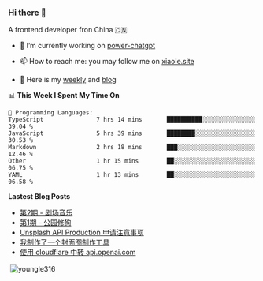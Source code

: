 <h3>Hi there 👋</h3>

A frontend developer fron China 🇨🇳

- 🔭 I’m currently working on [power-chatgpt](https://github.com/youngle316/power-chatgpt)

- 📫 How to reach me: you may follow me on [xiaole.site](https://xiaole.site)

- 📝 Here is my [weekly](https://weekly.xiao.site) and [blog](https://xlog.xiaole.site)

</p>

<!--START_SECTION:waka-->
📊 **This Week I Spent My Time On** 

```text
💬 Programming Languages: 
TypeScript               7 hrs 14 mins       ██████████░░░░░░░░░░░░░░░   39.04 % 
JavaScript               5 hrs 39 mins       ████████░░░░░░░░░░░░░░░░░   30.53 % 
Markdown                 2 hrs 18 mins       ███░░░░░░░░░░░░░░░░░░░░░░   12.46 % 
Other                    1 hr 15 mins        ██░░░░░░░░░░░░░░░░░░░░░░░   06.75 % 
YAML                     1 hr 13 mins        ██░░░░░░░░░░░░░░░░░░░░░░░   06.58 % 
```


<!--END_SECTION:waka-->

**Lastest Blog Posts**
<!-- BLOG-POST-LIST:START -->
- [第2期 - 剧场音乐](https://weekly.xiaole.site/posts/theater-music)
- [第1期 - 公园修狗](https://weekly.xiaole.site/posts/park-puppy)
- [Unsplash API Production 申请注意事项](https://xlog.app/api/redirection?characterId=57214&noteId=40)
- [我制作了一个封面图制作工具](https://xlog.app/api/redirection?characterId=57214&noteId=39)
- [使用 cloudflare 中转 api.openai.com](https://xlog.app/api/redirection?characterId=57214&noteId=30)
<!-- BLOG-POST-LIST:END -->

<p>&nbsp;<img align="center" src="https://github-readme-stats.vercel.app/api?username=youngle316&show_icons=true&locale=en" alt="youngle316" /></p>
